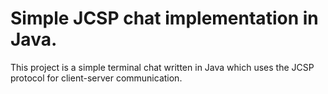 # Simple JCSP chat implementation in Java.
This project is a simple terminal chat written in Java which uses the JCSP protocol for client-server communication.
